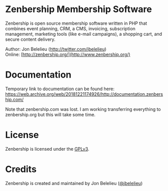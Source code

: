 Zenbership Membership Software
==============================

Zenbership is open source membership software written in PHP that combines event planning, CRM, a CMS, invoicing,
subscription management, marketing tools (like e-mail campaigns), a shopping cart, and secure content delivery.

Author: Jon Belelieu (http://twitter.com/jbelelieu)  
Online: [http://zenbership.org/](http://www.zenbership.org/)

Documentation
=============

Temporary link to documentation can be found here:
https://web.archive.org/web/20181221174926/http://documentation.zenbership.com/

Note that zenbership.com was lost. I am working transferring everything to zenbership.org but this will take some time.

License
=======

Zenbership is licensed under the [GPLv3](http://www.zenbership.com/Legal/License).

Credits
=======

Zenbership is created and maintained by Jon Belelieu ([@jbelelieu](http://twitter.com/jbelelieu))
